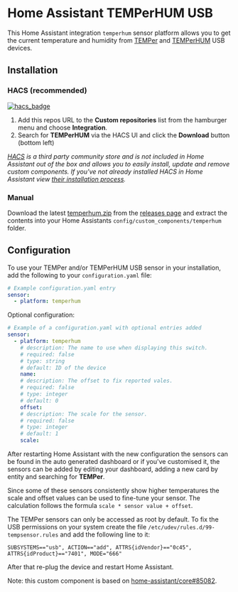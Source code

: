# Home Assistant TEMPerHUM USB

This Home Assistant integration `temperhum` sensor platform allows you to get the current temperature and humidity from [TEMPer](https://www.google.com/search?q=TEMPer+USB) and [TEMPerHUM](https://www.google.com/search?q=TEMPerHUM+USB) USB devices.

## Installation

### HACS (recommended)

[![hacs_badge](https://img.shields.io/badge/HACS-Custom-41BDF5.svg?style=for-the-badge)](https://github.com/hacs/integration)

1. Add this repos URL to the **Custom repositories** list from the hamburger menu and choose **Integration**.
2. Search for **TEMPerHUM** via the HACS UI and click the **Download** button (bottom left)

*[HACS](https://hacs.xyz/) is a third party community store and is not included in Home Assistant out of the box and allows you to easily install, update and remove custom components. If you've not already installed HACS in Home Assistant view [their installation process](https://hacs.xyz/docs/setup/prerequisites).*

### Manual

Download the latest [temperhum.zip](https://github.com/rmtsrc/home-assistant-temperhum/releases/latest/download/temperhum.zip) from the [releases page](https://github.com/rmtsrc/home-assistant-temperhum/releases) and extract the contents into your Home Assistants `config/custom_components/temperhum` folder.

## Configuration

To use your TEMPer and/or TEMPerHUM USB sensor in your installation, add the following to your `configuration.yaml` file:

```yaml
# Example configuration.yaml entry
sensor:
  - platform: temperhum
```

Optional configuration:

```yaml
# Example of a configuration.yaml with optional entries added
sensor:
  - platform: temperhum
    # description: The name to use when displaying this switch.
    # required: false
    # type: string
    # default: ID of the device
    name:
    # description: The offset to fix reported vales.
    # required: false
    # type: integer
    # default: 0
    offset:
    # description: The scale for the sensor.
    # required: false
    # type: integer
    # default: 1
    scale:
```

After restarting Home Assistant with the new configuration the sensors can be found in the auto generated dashboard or if you've customised it, the sensors can be added by editing your dashboard, adding a new card by entity and searching for **TEMPer**.

Since some of these sensors consistently show higher temperatures the scale and offset values can be used to fine-tune your sensor.
The calculation follows the formula `scale * sensor value + offset`.

The TEMPer sensors can only be accessed as root by default. To fix the USB permissions on your system create the file `/etc/udev/rules.d/99-tempsensor.rules` and add the following line to it:

```text
SUBSYSTEMS=="usb", ACTION=="add", ATTRS{idVendor}=="0c45", ATTRS{idProduct}=="7401", MODE="666"
```

After that re-plug the device and restart Home Assistant.

Note: this custom component is based on [home-assistant/core#85082](https://github.com/home-assistant/core/pull/85082).
